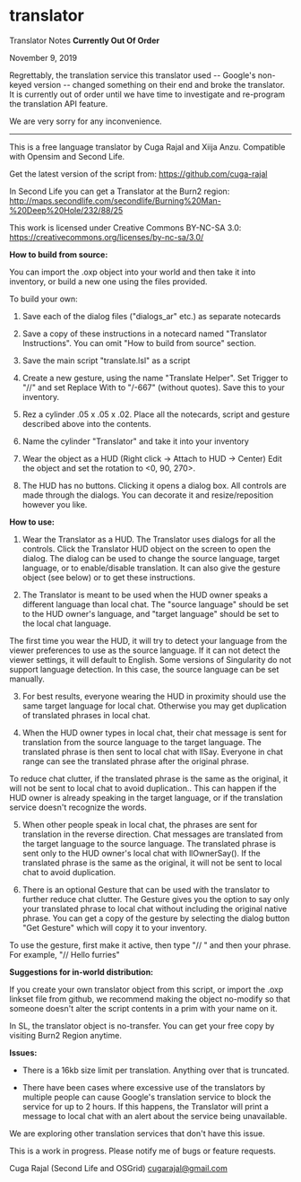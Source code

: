 # translator
Translator Notes
**Currently Out Of Order**

November 9, 2019 

Regrettably, the translation service this translator used -- Google's
non-keyed version -- changed something on their end and broke the
translator. It is currently out of order until we have time to
investigate and re-program the translation API feature.

We are very sorry for any inconvenience.

-------------

This is a free language translator by Cuga Rajal and Xiija Anzu.
Compatible with Opensim and Second Life.

Get the latest version of the script from: https://github.com/cuga-rajal

In Second Life you can get a Translator at the Burn2 region:
  http://maps.secondlife.com/secondlife/Burning%20Man-%20Deep%20Hole/232/88/25

This work is licensed under Creative Commons BY-NC-SA 3.0:
  https://creativecommons.org/licenses/by-nc-sa/3.0/
  
**How to build from source:**

You can import the .oxp object into your world and then take it into inventory,
or build a new one using the files provided.

To build your own:

1) Save each of the dialog files ("dialogs_ar" etc.) as separate notecards

2) Save a copy of these instructions in a notecard named "Translator
Instructions". You can omit "How to build from source" section.

3) Save the main script "translate.lsl" as a script

4) Create a new gesture, using the name "Translate Helper". Set Trigger to "//"
and set Replace With to "/-667" (without quotes). Save this to your inventory.

5) Rez a cylinder .05 x .05 x .02. Place all the notecards, script and gesture
described above into the contents.

6) Name the cylinder "Translator" and take it into your inventory

7) Wear the object as a HUD (Right click -> Attach to HUD -> Center) Edit the
object and set the rotation to <0, 90, 270>.

8) The HUD has no buttons. Clicking it opens a dialog box. All controls are made
through the dialogs. You can decorate it and resize/reposition however you like.


**How to use:**

1) Wear the Translator as a HUD. The Translator uses dialogs for all the
controls. Click the Translator HUD object on the screen to open the dialog. The
dialog can be used to change the source language, target language, or to
enable/disable translation. It can also give the gesture object (see below) or
to get these instructions.

2) The Translator is meant to be used when the HUD owner speaks a different
language than local chat. The "source language" should be set to the HUD owner's
language, and "target language" should be set to the local chat language.

The first time you wear the HUD, it will try to detect your language from the
viewer preferences to use as the source language. If it can not detect the
viewer settings, it will default to English. Some versions of Singularity do not
support language detection. In this case, the source language can be set
manually.

3) For best results, everyone wearing the HUD in proximity should use the same
target language for local chat. Otherwise you may get duplication of translated
phrases in local chat.

4) When the HUD owner types in local chat, their chat message is sent for
translation from the source language to the target language. The translated
phrase is then sent to local chat with llSay. Everyone in chat range can see the
translated phrase after the original phrase.

To reduce chat clutter, if the translated phrase is the same as the original, it
will not be sent to local chat to avoid duplication.. This can happen if the HUD
owner is already speaking in the target language, or if the translation service
doesn't recognize the words.

5) When other people speak in local chat, the phrases are sent for translation
in the reverse direction. Chat messages are translated from the target language
to the source language. The translated phrase is sent only to the HUD owner's
local chat with llOwnerSay(). If the translated phrase is the same as the
original, it will not be sent to local chat to avoid duplication.

6) There is an optional Gesture that can be used with the translator to further
reduce chat clutter. The Gesture gives you the option to say only your
translated phrase to local chat without including the original native phrase.
You can get a copy of the gesture by selecting the dialog button "Get Gesture"
which will copy it to your inventory.

To use the gesture, first make it active, then type "// " and then your phrase. 
For example, "// Hello furries"


**Suggestions for in-world distribution:**

If you create your own translator object from this script, or import the .oxp
linkset file from github, we recommend making the object no-modify so that
someone doesn't alter the script contents in a prim with your name on it.

In SL, the translator object is no-transfer. You can get your free copy by
visiting Burn2 Region anytime. 

**Issues:**

- There is a 16kb size limit per translation. Anything over that is truncated.

- There have been cases where excessive use of the translators by multiple
people can cause Google's translation service to block the service for up to 2
hours. If this happens, the Translator will print a message to local chat with
an alert about the service being unavailable. 

We are exploring other translation services that don't have this issue.

This is a work in progress. Please notify me of bugs or feature requests.

Cuga Rajal (Second Life and OSGrid)
cugarajal@gmail.com
